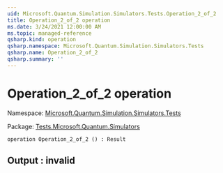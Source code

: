 ```yaml
---
uid: Microsoft.Quantum.Simulation.Simulators.Tests.Operation_2_of_2
title: Operation_2_of_2 operation
ms.date: 3/24/2021 12:00:00 AM
ms.topic: managed-reference
qsharp.kind: operation
qsharp.namespace: Microsoft.Quantum.Simulation.Simulators.Tests
qsharp.name: Operation_2_of_2
qsharp.summary: ''
---
```


# Operation_2_of_2 operation

Namespace: [Microsoft.Quantum.Simulation.Simulators.Tests](xref:Microsoft.Quantum.Simulation.Simulators.Tests)

Package: [Tests.Microsoft.Quantum.Simulators](https://nuget.org/packages/Tests.Microsoft.Quantum.Simulators)




```qsharp
operation Operation_2_of_2 () : Result
```


## Output : __invalid<Result>__

